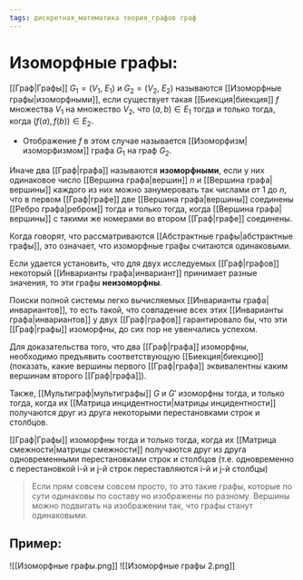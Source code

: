 ```yaml
---
tags: дискретная_математика теория_графов граф
---
```

# Изоморфные графы:
[[Граф|Графы]] $G_1 = (V_1,\: E_1)$ и $G_2 = (V_2,\: E_2)$ называются [[Изоморфные графы|изоморфными]], если существует такая [[Биекция|биекция]] $f$ множества $V_1$ на множество $V_2$, что $(a,b)\in E_1$ тогда и только тогда, когда $(f(a), f(b))\in E_2$.
* Отображение $f$ в этом случае называется [[Изоморфизм|изоморфизмом]] графа $G_1$ на граф $G_2$.

Иначе два [[Граф|графа]] называются **изоморфными**, если у них одинаковое число [[Вершина графа|вершин]] $n$ и [[Вершина графа|вершины]] каждого из них можно занумеровать так числами от $1$ до $n$, что в первом [[Граф|графе]] две [[Вершина графа|вершины]] соединены [[Ребро графа|ребром]] тогда и только тогда, когда [[Вершина графа|вершины]] с такими же номерами во втором [[Граф|графе]] соединены.

 Когда говорят, что рассматриваются [[Абстрактные графы|абстрактные графы]], это означает, что изоморфные графы считаются одинаковыми.
 
 Если удается установить, что для двух исследуемых [[Граф|графов]] некоторый [[Инварианты графа|инвариант]] принимает разные значения, то эти графы **неизоморфны**.
 
Поиски полной системы легко вычисляемых [[Инварианты графа|инвариантов]], то есть такой, что совпадение всех этих [[Инварианты графа|инвариантов]] у двух [[Граф|графов]] гарантировало бы, что эти [[Граф|графы]] изоморфны, до сих пор не увенчались успехом. 

Для доказательства того, что два [[Граф|графа]] изоморфны, необходимо предъявить соответствующую [[Биекция|биекцию]] (показать, какие вершины первого [[Граф|графа]] эквивалентны каким вершинам второго [[Граф|графа]]).

Также, [[Мультиграф|мультиграфы]] $G$ и $G'$ изоморфны тогда, и только тогда, когда их [[Матрица инцидентности|матрицы инцидентности]] получаются друг из друга некоторыми перестановками строк и столбцов.

[[Граф|Графы]] изоморфны тогда и только тогда, когда их [[Матрица смежности|матрицы смежности]] получаются друг из друга одновременными перестановками строк и столбцов (т.е. одновременно с перестановкой i-й и j-й строк переставляются i-й и j-й столбцы)

> Если прям совсем совсем просто, то это такие графы, которые по сути одинаковы по составу но изображены по разному.
> Вершины можно подвигать на изображении так, что графы станут одинаковыми.
## Пример:
![[Изоморфные графы.png]]
![[Изоморфные графы 2.png]]